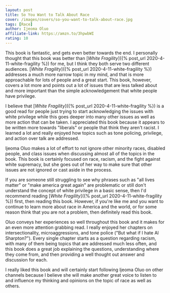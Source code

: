 ```yaml
---
layout: post
title: So You Want to Talk About Race
cover: /images/covers/so-you-want-to-talk-about-race.jpg
tags: [Race]
author: Ijeoma Oluo
affiliate-link: https://amzn.to/3hpwbWI
rating: 10
---
```


This book is fantastic, and gets even better towards the end. I personally thought that this book was better than [_White Fragility_]({% post_url 2020-4-11-white-fragility %}) for me, but I think they both serve two different audiences. [_White Fragility_]({% post_url 2020-4-11-white-fragility %}) addresses a much more narrow topic in my mind, and that is more approachable for lots of people and a great start. This book, however, covers a lot more and points out a lot of issues that are less talked about and more important than the simple acknowledgement that white people have privilege.

I believe that [_White Fragility_]({% post_url 2020-4-11-white-fragility %}) is a good read for people just trying to start acknowledging the issues with white privilege while this goes deeper into many other issues as well as more action that can be taken. I appreciated this book because it appears to be written more towards "liberals" or people that think they aren't racist. I learned a lot and really enjoyed how topics such as tone policing, privilege, and action over talk are addressed.

Ijeoma Oluo makes a lot of effort to not ignore other minority races, disabled people, and class issues when discussing almost all of the topics in the book. This book is certainly focused on race, racism, and the fight against white supremacy, but she goes out of her way to make sure that other issues are not ignored or cast aside in the process.

If you are someone still struggling to see why phrases such as "all lives matter" or "make america great again" are problematic or still don't understand the concept of white privilege in a basic sense, then I'd recommend reading [_White Fragility_]({% post_url 2020-4-11-white-fragility %}) first, then reading this book. However, if you're like me and you want to continue to learn more about race in America and the world, or for some reason think that you are not a problem, then definitely read this book.

Oluo conveys her experiences so well throughout this book and it makes for an even more attention grabbing read. I really enjoyed her chapters on intersectionality, microaggressions, and tone police ("But what if I hate Al Sharpton?"). Every single chapter starts as a question regarding racism, with many of them being topics that are addressed much less often, and this book does a great job explaining the questions, understanding where they come from, and then providing a well thought out answer and discussion for each.

I really liked this book and will certainly start following Ijeoma Oluo on other channels because I believe she will make another great voice to listen to and influence my thinking and opinions on the topic of race as well as others.

